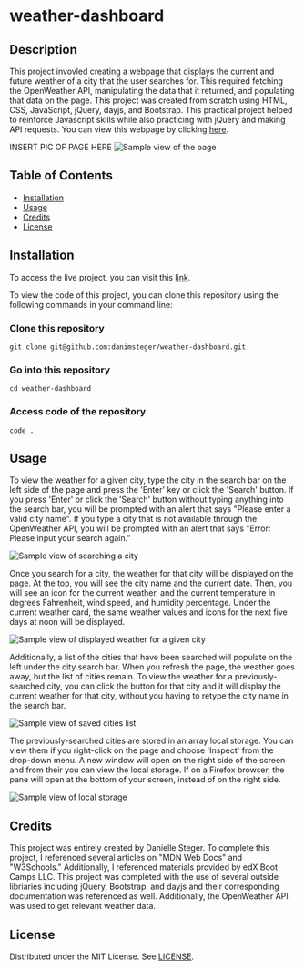 # weather-dashboard

## Description

This project invovled creating a webpage that displays the current and future weather of a city that the user searches for. This required fetching the OpenWeather API, manipulating the data that it returned, and populating that data on the page. This project was created from scratch using HTML, CSS, JavaScript, jQuery, dayjs, and Bootstrap. This practical project helped to reinforce Javascript skills while also practicing with jQuery and making API requests. You can view this webpage by clicking [here](https://danimsteger.github.io/weather-dashboard/).

INSERT PIC OF PAGE HERE
![Sample view of the page](/assets/images/page.png)

## Table of Contents

- [Installation](#installation)
- [Usage](#usage)
- [Credits](#credits)
- [License](#license)

## Installation

To access the live project, you can visit this [link](https://danimsteger.github.io/weather-dashboard/).

To view the code of this project, you can clone this repository using the following commands in your command line:

### Clone this repository

```
git clone git@github.com:danimsteger/weather-dashboard.git
```

### Go into this repository

```
cd weather-dashboard
```

### Access code of the repository

```
code .
```

## Usage

To view the weather for a given city, type the city in the search bar on the left side of the page and press the 'Enter' key or click the 'Search' button. If you press 'Enter' or click the 'Search' button without typing anything into the search bar, you will be prompted with an alert that says "Please enter a valid city name". If you type a city that is not available through the OpenWeather API, you will be prompted with an alert that says "Error: Please input your search again."

![Sample view of searching a city](/assets/images/search.png)

Once you search for a city, the weather for that city will be displayed on the page. At the top, you will see the city name and the current date. Then, you will see an icon for the current weather, and the current temperature in degrees Fahrenheit, wind speed, and humidity percentage. Under the current weather card, the same weather values and icons for the next five days at noon will be displayed.

![Sample view of displayed weather for a given city](/assets/images/weather.png)

Additionally, a list of the cities that have been searched will populate on the left under the city search bar. When you refresh the page, the weather goes away, but the list of cities remain. To view the weather for a previously-searched city, you can click the button for that city and it will display the current weather for that city, without you having to retype the city name in the search bar.

![Sample view of saved cities list](/assets/images/saved-cities.png)

The previously-searched cities are stored in an array local storage. You can view them if you right-click on the page and choose 'Inspect' from the drop-down menu. A new window will open on the right side of the screen and from their you can view the local storage. If on a Firefox browser, the pane will open at the bottom of your screen, instead of on the right side.

![Sample view of local storage](/assets/images/local-storage.png)

## Credits

This project was entirely created by Danielle Steger. To complete this project, I referenced several articles on "MDN Web Docs" and "W3Schools." Additionally, I referenced materials provided by edX Boot Camps LLC. This project was completed with the use of several outside libriaries including jQuery, Bootstrap, and dayjs and their corresponding documentation was referenced as well. Additionally, the OpenWeather API was used to get relevant weather data.

## License

Distributed under the MIT License. See [LICENSE](LICENSE).
